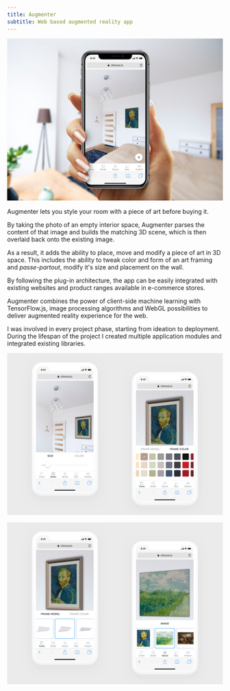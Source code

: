 ```yaml
---
title: Augmenter
subtitle: Web based augmented reality app
---
```


![Augmented Reality App](./augmenter-hero.jpg)

Augmenter lets you style your room with a piece of art before buying it.

By taking the photo of an empty interior space, Augmenter parses the content of that image and builds the matching 3D scene, which is then overlaid back onto the existing image.

As a result, it adds the ability to place, move and modify a piece of art in 3D space. This includes the ability to tweak color and form of an art framing and *passe-partout*, modify it's size and placement on the wall.

By following the plug-in architecture, the app can be easily integrated with existing websites and product ranges available in e-commerce stores.

Augmenter combines the power of client-side machine learning with TensorFlow.js, image processing algorithms and WebGL possibilities to deliver augmented reality experience for the web.

I was involved in every project phase, starting from ideation to deployment. During the lifespan of the project I created multiple application modules and integrated existing libraries.

![Augmented Reality App](./01.jpg)

![Augmented Reality App](./02.jpg)